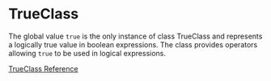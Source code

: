 # TrueClass

The global value `true` is the only instance of class TrueClass and represents
a logically true value in boolean expressions. The class provides operators
allowing `true` to be used in logical expressions.

[TrueClass Reference](https://ruby-doc.org/core-2.7.0/TrueClass.html)
